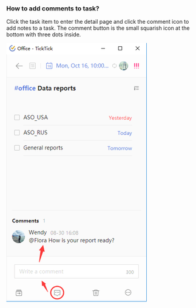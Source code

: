 ### How to add comments to task?

Click the task item to enter the detail page and click the comment icon to add notes to a task. The comment button is the small squarish icon at the bottom with three dots inside.

![](../../images/chrome-extension/task/5.2.4.png)

